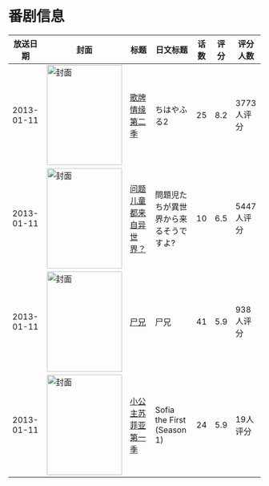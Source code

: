 # 番剧信息

|放送日期|封面|标题|日文标题|话数|评分|评分人数|
|---|---|---|---|---|---|---|
|2013-01-11|<img src="//lain.bgm.tv/pic/cover/c/09/9c/41568_LhL6X.jpg" alt="封面" style="width:150px;height:200px;object-fit:cover;">|[歌牌情缘 第二季](https://bangumi.tv/subject/41568)|ちはやふる2|25|8.2|3773人评分|
|2013-01-11|<img src="//lain.bgm.tv/pic/cover/c/64/17/52170_b4Bc7.jpg" alt="封面" style="width:150px;height:200px;object-fit:cover;">|[问题儿童都来自异世界？](https://bangumi.tv/subject/52170)|問題児たちが異世界から来るそうですよ?|10|6.5|5447人评分|
|2013-01-11|<img src="//lain.bgm.tv/pic/cover/c/05/03/62115_16jqQ.jpg" alt="封面" style="width:150px;height:200px;object-fit:cover;">|[尸兄](https://bangumi.tv/subject/62115)|尸兄|41|5.9|938人评分|
|2013-01-11|<img src="//lain.bgm.tv/pic/cover/c/98/4b/118473_tZgZN.jpg" alt="封面" style="width:150px;height:200px;object-fit:cover;">|[小公主苏菲亚 第一季](https://bangumi.tv/subject/118473)|Sofia the First (Season 1)|24|5.9|19人评分|
